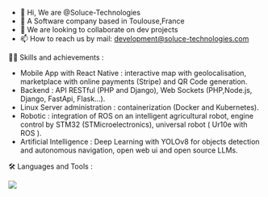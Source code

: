 - 👋 Hi, We are @Soluce-Technologies
- 👀 A Software company based in Toulouse,France
- 💞️ We are looking to collaborate on dev projects 
- 📫 How to reach us by mail: development@soluce-technologies.com

👨‍💻 Skills and achievements :

- Mobile App with React Native : interactive map with geolocalisation, marketplace with online payments (Stripe) and QR Code generation.
- Backend : API RESTful (PHP and Django), Web Sockets (PHP,Node.js, Django, FastApi, Flask...).
- Linux Server administration : containerization (Docker and Kubernetes).
- Robotic : integration of ROS on an intelligent agricultural robot, engine control by STM32 (STMicroelectronics), universal robot ( Ur10e with ROS ).
- Artificial Intelligence : Deep Learning with YOLOv8 for objects detection and autonomous navigation, open web ui and open source LLMs.

🛠️ Languages and Tools :

<p align="left">
  <a href="https://skillicons.dev">
    <img src="https://skillicons.dev/icons?i=git,kubernetes,docker,cs,vim,ae,ps,androidstudio,arduino,bash,html,css,js,django,electron,express,flask,github,gitlab,grafana,linux,mysql,nodejs,postman,prometheus,py,qt,raspberrypi,react,ts,vite,redux,ros" />
  </a>
</p>
